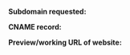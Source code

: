 <!--
Pull request title should follow this format: your-subdomain.runs-on.tech

Once the pull request title has been set, fill out the information below.
-->

**Subdomain requested:**

**CNAME record:**

**Preview/working URL of website:**
